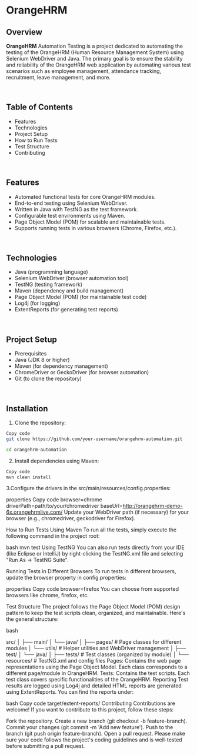 # OrangeHRM

## Overview
<b>OrangeHRM</b> Automation Testing is a project dedicated to automating the testing of the OrangeHRM (Human Resource Management System) using Selenium WebDriver and Java. The primary goal is to ensure the stability and reliability of the OrangeHRM web application by automating various test scenarios such as employee management, attendance tracking, recruitment, leave management, and more.

<br>

## Table of Contents
- Features
- Technologies
- Project Setup
- How to Run Tests
- Test Structure
- Contributing

<br>

## Features
- Automated functional tests for core OrangeHRM modules.
- End-to-end testing using Selenium WebDriver.
- Written in Java with TestNG as the test framework.
- Configurable test environments using Maven.
- Page Object Model (POM) for scalable and maintainable tests.
- Supports running tests in various browsers (Chrome, Firefox, etc.).

<br>

## Technologies
- Java (programming language)
- Selenium WebDriver (browser automation tool)
- TestNG (testing framework)
- Maven (dependency and build management)
- Page Object Model (POM) (for maintainable test code)
- Log4j (for logging)
- ExtentReports (for generating test reports)

<br>

## Project Setup
- Prerequisites
- Java (JDK 8 or higher)
- Maven (for dependency management)
- ChromeDriver or GeckoDriver (for browser automation)
- Git (to clone the repository)

<br>

## Installation
1. Clone the repository:

```bash
Copy code
git clone https://github.com/your-username/orangehrm-automation.git

cd orangehrm-automation
```

2. Install dependencies using Maven:

```bash
Copy code
mvn clean install
```

3.Configure the drivers in the src/main/resources/config.properties:

properties
Copy code
browser=chrome
driverPath=path/to/your/chromedriver
baseUrl=http://orangehrm-demo-6x.orangehrmlive.com/
Update your WebDriver path (if necessary) for your browser (e.g., chromedriver, geckodriver for Firefox).

How to Run Tests
Using Maven
To run all the tests, simply execute the following command in the project root:

bash
mvn test
Using TestNG
You can also run tests directly from your IDE (like Eclipse or IntelliJ) by right-clicking the TestNG.xml file and selecting "Run As -> TestNG Suite".

Running Tests in Different Browsers
To run tests in different browsers, update the browser property in config.properties:

properties
Copy code
browser=firefox
You can choose from supported browsers like chrome, firefox, etc.

Test Structure
The project follows the Page Object Model (POM) design pattern to keep the test scripts clean, organized, and maintainable. Here's the general structure:

bash

src/
│
├── main/
│   └── java/
│       ├── pages/          # Page classes for different modules
│       └── utils/          # Helper utilities and WebDriver management
│
├── test/
│   └── java/
│       ├── tests/          # Test classes (organized by module)
│       └── resources/      # TestNG.xml and config files
Pages: Contains the web page representations using the Page Object Model. Each class corresponds to a different page/module in OrangeHRM.
Tests: Contains the test scripts. Each test class covers specific functionalities of the OrangeHRM.
Reporting
Test results are logged using Log4j and detailed HTML reports are generated using ExtentReports. You can find the reports under:

bash
Copy code
target/extent-reports/
Contributing
Contributions are welcome! If you want to contribute to this project, follow these steps:

Fork the repository.
Create a new branch (git checkout -b feature-branch).
Commit your changes (git commit -m 'Add new feature').
Push to the branch (git push origin feature-branch).
Open a pull request.
Please make sure your code follows the project's coding guidelines and is well-tested before submitting a pull request.

